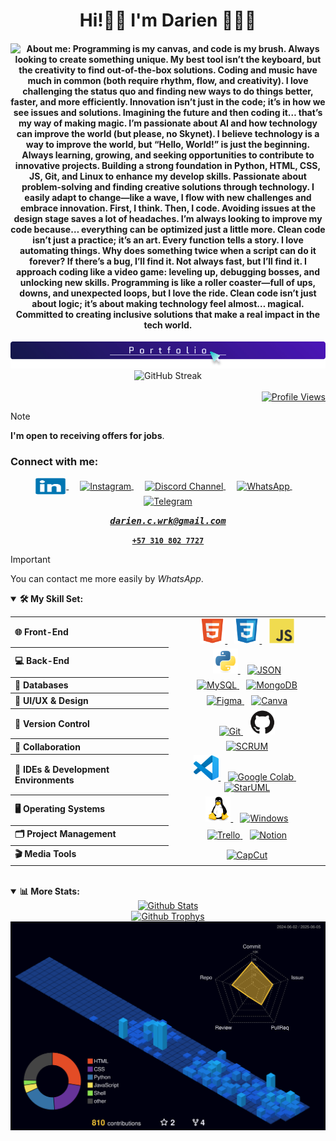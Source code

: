 <h1 align="center">Hi!👋🏻 I'm Darien 🧑🏻‍💻</h1>

<h4 align="center">
<img src="https://readme-typing-svg.demolab.com?font=Quicksand&weight=500&size=14&letterSpacing=2px&duration=3200&pause=1000&color=EBEBFF&background=111127&vCenter=true&width=870&height=50&separator=%3C&lines=+++%F0%9F%8E%A8+Programming+is+my+canvas%2C+%26+code+is+my+brush.+Always+looking+to+create+something+unique.%3C%F0%9F%A7%A0+My+best+tool+isn%E2%80%99t+the+keyboard%2C+but+the+creativity+to+find+out-of-the-box+solutions.%3C%F0%9F%8E%B5+Coding+%26+music+have+much+in+common%E2%80%94both+require+rhythm%2C+flow+%26+creativity.%3C%F0%9F%8C%9F+I+love+challenging+the+status+quo+%26+finding+new+ways+to+do+things+better%2C+faster+%26+more+efficiently.%3C%F0%9F%92%A1+Innovation+isn%E2%80%99t+just+in+the+code;+it%E2%80%99s+in+how+we+see+issues+%26+solutions.%3C%F0%9F%94%AE+Imagining+the+future+%26+then+coding+it%E2%80%A6+that%E2%80%99s+my+way+of+making+magic.%3C%F0%9F%A4%96+I%E2%80%99m+passionate+about+AI+%26+how+technology+can+improve+the+world+(but+please%2C+no+Skynet).%3C%F0%9F%8C%8D+I+believe+technology+is+a+way+to+improve+the+world%2C+but+%E2%80%9CHello%2C+World!%E2%80%9D+is+just+the+beginning.%3C%F0%9F%9A%80+Always+learning%2C+growing+%26+seeking+opportunities+to+contribute+to+innovative+projects.%3C%F0%9F%90%8D+Building+a+strong+foundation+in+Python%2C+HTML%2C+CSS%2C+JS%2C+Git+%26+Linux+to+enhance+my+develop+skills.%3C%F0%9F%94%8D+Passionate+about+problem-solving+%26+finding+creative+solutions+through+technology.%3C%F0%9F%8C%8A+I+easily+adapt+to+change%E2%80%94like+a+wave%2C+I+flow+with+new+challenges+%26+embrace+innovation.%3C%F0%9F%9A%A6+First%2C+I+think.+Then%2C+I+code.+Avoiding+issues+at+the+design+stage+saves+a+lot+of+headaches.%3C%F0%9F%92%BB+I%E2%80%99m+always+looking+to+improve+my+code+because%E2%80%A6+everything+can+be+optimized+just+a+little+more.%3C%F0%9F%93%9C+Clean+code+isn%E2%80%99t+just+a+practice;+it%E2%80%99s+an+art.+Every+function+tells+a+story.%3C%E2%9A%99%EF%B8%8F+I+love+automating+things.+Why+does+something+twice+when+a+script+can+do+it+forever%3F%3C%F0%9F%94%8D+If+there%E2%80%99s+a+bug%2C+I%E2%80%99ll+find+it.+Not+always+fast%2C+but+I%E2%80%99ll+find+it.%3C%F0%9F%95%B9%EF%B8%8F+I+approach+coding+like+a+video+game%3A+leveling+up%2C+debugging+bosses+%26+unlocking+new+skills.%3C%F0%9F%8E%A2+Programming+is+like+a+roller+coaster%E2%80%94full+of+ups%2C+downs+%26+unexpected+loops%2C+but+I+love+the+ride.%3C%E2%9C%A8+Clean+code+isn%E2%80%99t+just+about+logic;+it%E2%80%99s+about+making+technology+feel+almost%E2%80%A6+magical.%3C%F0%9F%8C%8D+Committed+to+creating+inclusive+solutions+that+make+a+real+impact+in+the+tech+world." alt="About me: Programming is my canvas, and code is my brush. Always looking to create something unique. My best tool isn’t the keyboard, but the creativity to find out-of-the-box solutions. Coding and music have much in common (both require rhythm, flow, and creativity). I love challenging the status quo and finding new ways to do things better, faster, and more efficiently. Innovation isn’t just in the code; it’s in how we see issues and solutions. Imagining the future and then coding it… that’s my way of making magic. I’m passionate about AI and how technology can improve the world (but please, no Skynet). I believe technology is a way to improve the world, but “Hello, World!” is just the beginning. Always learning, growing, and seeking opportunities to contribute to innovative projects. Building a strong foundation in Python, HTML, CSS, JS, Git, and Linux to enhance my develop skills. Passionate about problem-solving and finding creative solutions through technology. I easily adapt to change—like a wave, I flow with new challenges and embrace innovation. First, I think. Then, I code. Avoiding issues at the design stage saves a lot of headaches. I’m always looking to improve my code because… everything can be optimized just a little more. Clean code isn’t just a practice; it’s an art. Every function tells a story. I love automating things. Why does something twice when a script can do it forever? If there’s a bug, I’ll find it. Not always fast, but I’ll find it. I approach coding like a video game: leveling up, debugging bosses, and unlocking new skills. Programming is like a roller coaster—full of ups, downs, and unexpected loops, but I love the ride. Clean code isn’t just about logic; it’s about making technology feel almost… magical. Committed to creating inclusive solutions that make a real impact in the tech world." />
</h4>

<div align="center">
  <a href="https://artdasak.github.io/ArtDaSak/"><img src="./assets/resources/portfolio.png"></a>
</div>

<div align="center">
<img href="https://git.io/streak-stats"
src="https://github-readme-streak-stats.herokuapp.com?user=artdasak&exclude_days=Sun&theme=dark&hide_border=true&border_radius=7&date_format=j%20M%5B%20Y%5D&card_width=900&card_height=200&background=45%2C021826%2C5D14DB" alt="GitHub Streak"/>
</div>

<br>

<div align="right">
  <a href="https://github.com/antonkomarev/github-profile-views-counter">
    <img src="https://komarev.com/ghpvc/?username=ArtDaSak&label=Profile%20Views&color=5540d1&style=badge&abbreviated=true" alt="Profile Views" height="27" />
  </a>
</div>

>[!NOTE]
>**I'm open to receiving offers for jobs**.

<h3 align="left">Connect with me:</h3>
<div align="center">
  <a href="https://www.linkedin.com/in/darien-carvajal/" target="blank">
    <img align="center" src="https://raw.githubusercontent.com/devicons/devicon/master/icons/linkedin/linkedin-original.svg" alt="LinkedIn" height="27" width="50"/>
  </a>
  &emsp;
  <a href="https://instagram.com/darien_c_27" target="blank">
    <img align="center" src="https://raw.githubusercontent.com/rahuldkjain/github-profile-readme-generator/master/src/images/icons/Social/instagram.svg" alt="Instagram" height="27" width="50"/>
  </a>
  &emsp;
  <a href="https://discord.gg/Hm8njfkTbf" target="blanck">
    <img align="center" src="https://static.vecteezy.com/system/resources/previews/023/986/880/non_2x/discord-logo-discord-logo-transparent-discord-icon-transparent-free-free-png.png" alt="Discord Channel" width="47"/>
  </a>
  &emsp;
  <a href="https://wa.me/573108027727" target="blank">
    <img align="center" src="https://raw.githubusercontent.com/rahuldkjain/github-profile-readme-generator/master/src/images/icons/Social/whatsapp.svg" alt="WhatsApp" height="27" width="50"/>
  </a>
  &emsp;
  <a href="https://t.me/ArtDaSak" target="blank">
    <img align="center" src="https://img.icons8.com/sf-ultralight-filled/512/4D4D4D/telegram.png" alt="Telegram" width="47"/>
  </a>
</div>
<p align="center">
  <a href="https://mail.google.com/mail/u/0/?fs=1&tf=cm&to=darien.c.wrk@gmail.com&su=Hi,+dear+Darien.&body=I+want+to+contact+you+to…"><i><tt><b>darien.c.wrk@gmail.com</b></i></tt></a>
</p>
<p align="center">
 <a href="https://vcard.link/card/IZu9.vcf"><b><code>+57 310 802 7727</code></b></a>
</p>

>[!IMPORTANT]
>You can contact me more easily by _WhatsApp_.

<details open>  
  <summary><strong>🛠️ My Skill Set:</strong></summary>  
  <table align="center" cellpadding="10">  
    <tr>  
      <th align="left">🌐 Front-End</th>  
      <td align="center">  
        <a href="https://developer.mozilla.org/en-US/docs/Web/HTML" target="_blank" rel="noreferrer">  
          <img src="https://raw.githubusercontent.com/devicons/devicon/master/icons/html5/html5-original.svg" alt="HTML5" width="40"/>  
        </a>  
        &nbsp;&nbsp;  
        <a href="https://developer.mozilla.org/en-US/docs/Web/CSS" target="_blank" rel="noreferrer">  
          <img src="https://raw.githubusercontent.com/devicons/devicon/master/icons/css3/css3-original.svg" alt="CSS3" width="40"/>  
        </a>  
        &nbsp;&nbsp;  
        <a href="https://developer.mozilla.org/en-US/docs/Web/JavaScript" target="_blank" rel="noreferrer">  
          <img src="https://raw.githubusercontent.com/devicons/devicon/master/icons/javascript/javascript-original.svg" alt="JavaScript" width="40"/>  
        </a>  
      </td>  
    </tr>  
    <tr>  
      <th align="left">💻 Back-End</th>  
      <td align="center">  
        <a href="https://www.python.org/" target="_blank" rel="noreferrer">  
          <img src="https://raw.githubusercontent.com/devicons/devicon/master/icons/python/python-original.svg" alt="Python" width="40"/>  
        </a>  
        &nbsp;&nbsp;  
        <a href="https://www.json.org/json-en.html" target="_blank" rel="noreferrer">  
          <img src="https://www.json.org/img/json160.gif" alt="JSON" width="40"/>  
        </a>  
      </td>  
    </tr>  
    <tr>  
      <th align="left">💾 Databases</th>  
      <td align="center">  
        <a href="https://www.mysql.com/" target="_blank" rel="noreferrer">  
          <img src="https://www.mysql.com/common/logos/logo-mysql-170x115.png" alt="MySQL" width="42"/>  
        </a>
        &nbsp;&nbsp;  
        <a href="https://www.mongodb.com/" target="_blank" rel="noreferrer">  
          <img src="https://cdn.iconscout.com/icon/free/png-256/free-mongodb-logo-icon-download-in-svg-png-gif-file-formats--wordmark-programming-langugae-freebies-pack-logos-icons-1175140.png?f=webp" alt="MongoDB" width="42"/>  
        </a>  
      </td>  
    </tr>  
    <tr>  
      <th align="left">🎨 UI/UX & Design</th>  
      <td align="center">  
        <a href="https://www.figma.com/" target="_blank" rel="noreferrer">  
          <img src="https://www.vectorlogo.zone/logos/figma/figma-icon.svg" alt="Figma" width="40"/>  
        </a>  
        &nbsp;&nbsp;  
        <a href="https://www.canva.com/" target="_blank" rel="noreferrer">  
          <img src="https://freelogopng.com/images/all_img/1656733637logo-canva-png.png" alt="Canva" width="40"/>  
        </a>  
      </td>  
    </tr>  
    <tr>  
      <th align="left">🔧 Version Control</th>  
      <td align="center">  
        <a href="https://git-scm.com/" target="_blank" rel="noreferrer">  
          <img src="https://www.vectorlogo.zone/logos/git-scm/git-scm-icon.svg" alt="Git" width="40"/>
        </a>  
        &nbsp;&nbsp;
      <a href="https://github.com/" target="_blank" rel="noreferrer">
        <img src="https://raw.githubusercontent.com/devicons/devicon/master/icons/github/github-original.svg" alt="GitHub" width="40"/>
      </a>
      </td>  
    </tr>  
    <tr>
      <th align="left">🤝 Collaboration</th>
        <td align="center">
        <a href="https://www.scrum.org/" target="_blank" rel="noreferrer">
          <img src="https://images.credly.com/images/db768524-81d9-435e-96fc-33b517e15616/blob.png" alt="SCRUM" width="40"/>
        </a>
    </td>
      </td>
    </tr>
    <tr>
      <th align="left">💼 IDEs & Development Environments</th>
      <td align="center">
        <a href="https://code.visualstudio.com/" target="_blank" rel="noreferrer">
          <img src="https://raw.githubusercontent.com/devicons/devicon/master/icons/vscode/vscode-original.svg" alt="VS Code" width="40"/>
        </a>
        &nbsp;&nbsp;
        <a href="https://colab.google/" target="_blank" rel="noreferrer">
          <img src="https://avatars.githubusercontent.com/u/33467679?s=280&v=4" alt="Google Colab" width="40"/>
        </a>
        &nbsp;&nbsp;
        <a href="https://staruml.io/" target="_blank" rel="noreferrer">
          <img src="https://media.imgcdn.org/repo/2023/03/staruml/staruml-for-macos-logo.png" alt="StarUML" width="40"/>
        </a>
      </td>
    </tr>
    <tr>
      <th align="left">🖥️ Operating Systems</th>
      <td align="center">
        <a href="https://www.linux.org/" target="_blank" rel="noreferrer">
          <img src="https://raw.githubusercontent.com/devicons/devicon/master/icons/linux/linux-original.svg" alt="Linux" width="40"/>
        </a>
        &nbsp;&nbsp;
        <a href="https://blogs.windows.com/" target="_blank" rel="noreferrer">
          <img src="https://img.icons8.com/color/512/windows-10.png" alt="Windows" width="40"/>
        </a>
      </td>
    </tr>
    <tr>
      <th align="left">🗂️ Project Management</th>
      <td align="center">
        <a href="https://trello.com/" target="_blank" rel="noreferrer">
          <img src="https://cdn.worldvectorlogo.com/logos/trello.svg" alt="Trello" width="37"/>
        </a>
        &nbsp;&nbsp;
        <a href="https://www.notion.so/" target="_blank" rel="noreferrer">
          <img src="https://upload.wikimedia.org/wikipedia/commons/4/45/Notion_app_logo.png" alt="Notion" width="40"/>
        </a>
      </td>
    </tr>
    <tr>
      <th align="left">🎬 Media Tools</th>
      <td align="center">
        <a href="https://www.capcut.com/" target="_blank" rel="noreferrer">
          <img src="https://cdn.prod.website-files.com/64ea57571d50b02423c4505d/64fb219ade937671b42e011e_capcut%20logo%20png.png" alt="CapCut" width="40"/>
        </a>
      </td>
    </tr>
  </table>
</details>
<br>


<details open>
  <summary><strong>📊 More Stats:</strong></summary>
  <div align="center">
    <a href="https://github.com/anuraghazra/github-readme-stats">
        <img src="https://github-readme-stats.vercel.app/api?username=artdasak&show_icons=true&locale=en&bg_color=DEG,021826,5D14DB&hide_border=true&text_color=EBEBFF&title_color=14BFC8&icon_color=14BFC8" alt="Github Stats"/>
  </div>
  <div align="center">
    <a href="https://github.com/ryo-ma/github-profile-trophy">
      <img src="https://github-profile-trophy.vercel.app/?username=artdasak&theme=gitdimmed&title=-Reviews&no-frame=true&column=7&no-bg=true" alt="Github Trophys"/>
    </a>
  </div>
  <div align="center">
    <a href="https://github.com/yoshi389111/github-profile-3d-contrib">
      <img src="./profile-3d-contrib/profile-night-view.svg" alt="Github Contrib" width="900">
    </a>
  </div>
</details>
